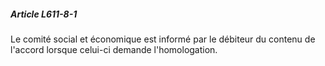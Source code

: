 ##### Article L611-8-1

Le comité social et économique est informé par le débiteur du contenu de l'accord lorsque celui-ci demande l'homologation.

